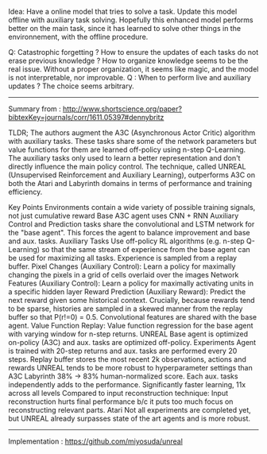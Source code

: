 Idea: Have a online model that tries to solve a task. Update this model offline with auxiliary task solving. Hopefully this enhanced model performs better on the main task, since it has learned to solve other things in the environnement, with the offline procedure.

Q: Catastrophic forgetting ? How to ensure the updates of each tasks do not erase previous knowledge ? How to organize knowledge seems to be the real issue. Without a proper organization, it seems like magic, and the model is not interpretable, nor improvable. 
Q : When to perform live and auxiliary updates ? The choice seems arbitrary.


---------------------

Summary from : http://www.shortscience.org/paper?bibtexKey=journals/corr/1611.05397#dennybritz

TLDR; The authors augment the A3C (Asynchronous Actor Critic) algorithm with auxiliary tasks. These tasks share some of the network parameters but value functions for them are learned off-policy using n-step Q-Learning. The auxiliary tasks only used to learn a better representation and don't directly influence the main policy control. The technique, called UNREAL (Unsupervised Reinforcement and Auxiliary Learning), outperforms A3C on both the Atari and Labyrinth domains in terms of performance and training efficiency.

Key Points
Environments contain a wide variety of possible training signals, not just cumulative reward
Base A3C agent uses CNN + RNN
Auxiliary Control and Prediction tasks share the convolutional and LSTM network for the "base agent". This forces the agent to balance improvement and base and aux. tasks.
Auxiliary Tasks
Use off-policy RL algorithms (e.g. n-step Q-Learning) so that the same stream of experience from the base agent can be used for maximizing all tasks. Experience is sampled from a replay buffer.
Pixel Changes (Auxiliary Control): Learn a policy for maximally changing the pixels in a grid of cells overlaid over the images
Network Features (Auxiliary Control): Learn a policy for maximally activating units in a specific hidden layer
Reward Prediction (Auxiliary Reward): Predict the next reward given some historical context. Crucially, because rewards tend to be sparse, histories are sampled in a skewed manner from the replay buffer so that P(r!=0) = 0.5. Convolutional features are shared with the base agent.
Value Function Replay: Value function regression for the base agent with varying window for n-step returns.
UNREAL
Base agent is optimized on-policy (A3C) and aux. tasks are optimized off-policy.
Experiments
Agent is trained with 20-step returns and aux. tasks are performed every 20 steps.
Replay buffer stores the most recent 2k observations, actions and rewards
UNREAL tends to be more robust to hyperparameter settings than A3C
Labyrinth
38% -> 83% human-normalized score. Each aux. tasks independently adds to the performance.
Significantly faster learning, 11x across all levels
Compared to input reconstruction technique: Input reconstruction hurts final performance b/c it puts too much focus on reconstructing relevant parts.
Atari
Not all experiments are completed yet, but UNREAL already surpasses state of the art agents and is more robust.

---------------------

Implementation : https://github.com/miyosuda/unreal
